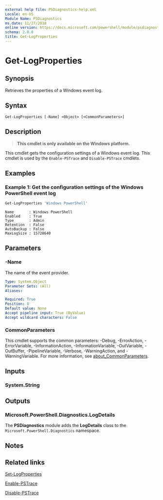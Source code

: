 ```yaml
---
external help file: PSDiagnostics-help.xml
Locale: en-US
Module Name: PSDiagnostics
ms.date: 11/27/2018
online version: https://docs.microsoft.com/powershell/module/psdiagnostics/get-logproperties?view=powershell-7.1&WT.mc_id=ps-gethelp
schema: 2.0.0
title: Get-LogProperties
---
```

# Get-LogProperties

## Synopsis
Retrieves the properties of a Windows event log.

## Syntax

```
Get-LogProperties [-Name] <Object> [<CommonParameters>]
```

## Description

> **This cmdlet is only available on the Windows platform.**

This cmdlet gets the configuration settings of a Windows event log. This cmdlet is used by the
`Enable-PSTrace` and `Disable-PSTrace` cmdlets.

## Examples

### Example 1: Get the configuration settings of the Windows PowerShell event log

```powershell
Get-LogProperties 'Windows PowerShell'
```

```Output
Name       : Windows PowerShell
Enabled    : True
Type       : Admin
Retention  : False
AutoBackup : False
MaxLogSize : 15728640
```

## Parameters

### -Name

The name of the event provider.

```yaml
Type: System.Object
Parameter Sets: (All)
Aliases:

Required: True
Position: 0
Default value: None
Accept pipeline input: True (ByValue)
Accept wildcard characters: False
```

### CommonParameters

This cmdlet supports the common parameters: -Debug, -ErrorAction, -ErrorVariable,
-InformationAction, -InformationVariable, -OutVariable, -OutBuffer, -PipelineVariable, -Verbose,
-WarningAction, and -WarningVariable. For more information, see
[about_CommonParameters](https://go.microsoft.com/fwlink/?LinkID=113216).

## Inputs

### System.String

## Outputs

### Microsoft.PowerShell.Diagnostics.LogDetails

The **PSDiagnostics** module adds the **LogDetails** class to the
`Microsoft.PowerShell.Diagnostics` namespace.

## Notes

## Related links

[Set-LogProperties](Set-LogProperties.md)

[Enable-PSTrace](Enable-PSTrace.md)

[Disable-PSTrace](Disable-PSTrace.md)

